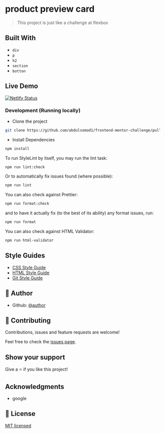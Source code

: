 # product preview card

> This project is just like a challenge at flexbox

## Built With

- `div`
- `p`
- `h2`
- `section`
- `botton`

## Live Demo

[![Netlify Status](https://api.netlify.com/api/v1/badges/c9d5551a-5aef-4ab1-82a6-598add185171/deploy-status)](https://app.netlify.com/sites/frontend-mentor-preview-card/deploys)

### Development (Running locally)

- Clone the project

```bash
git clone https://github.com/abdulsomod1/frontend-mentor-challenge/pull/1

```

- Install Dependencies

```bash
npm install
```

To run StyleLint by itself, you may run the lint task:

```bash
npm run lint:check
```

Or to automatically fix issues found (where possible):

```bash
npm run lint
```

You can also check against Prettier:

```bash
npm run format:check
```

and to have it actually fix (to the best of its ability) any format issues, run:

```bash
npm run format
```

You can also check against HTML Validator:

```bash
npm run html-validator
```

## Style Guides

- [CSS Style Guide](http://udacity.github.io/frontend-nanodegree-styleguide/css.html)
- [HTML Style Guide](http://udacity.github.io/frontend-nanodegree-styleguide/index.html)
- [Git Style Guide](https://udacity.github.io/git-styleguide/)

## 👤 Author

- Github: [@author](https://github.com/author)

## 🤝 Contributing

Contributions, issues and feature requests are welcome!

Feel free to check the [issues page](../../issues).

## Show your support

Give a ⭐️ if you like this project!

## Acknowledgments

- google

## 📝 License

[MIT licensed](./LICENSE)
